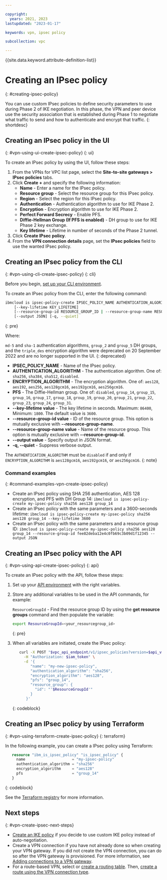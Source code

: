 ```yaml
---

copyright:
  years: 2021, 2023
lastupdated: "2023-01-17"

keywords: vpn, ipsec policy

subcollection: vpc

---
```


{{site.data.keyword.attribute-definition-list}}

# Creating an IPsec policy
{: #creating-ipsec-policy}

You can use custom IPsec policies to define security parameters to use during Phase 2 of IKE negotiation. In this phase, the VPN and peer device use the security association that is established during Phase 1 to negotiate what traffic to send and how to authenticate and encrypt that traffic.
{: shortdesc}

## Creating an IPsec policy in the UI
{: #vpn-using-ui-create-ipsec-policy}
{: ui}

To create an IPsec policy by using the UI, follow these steps:

1. From the VPNs for VPC list page, select the **Site-to-site gateways > IPsec policies** tabs.
1. Click **Create +** and specify the following information:
   * **Name** - Enter a name for the IPsec policy.
   * **Resource group** - Select the resource group for this IPsec policy.
   * **Region** - Select the region for this IPsec policy.
   * **Authentication** - Authentication algorithm to use for IKE Phase 2.
   * **Encryption** - Encryption algorithm to use for IKE Phase 2.
   * **Perfect Forward Secrecy** - Enable PFS.
   * **Diffie-Hellman Group (If PFS is enabled)** - DH group to use for IKE Phase 2 key exchange.
   * **Key lifetime** - Lifetime in number of seconds of the Phase 2 tunnel.
1. Click **Create IPsec policy**.
1. From the **VPN connection details** page, set the **IPsec policies** field to use the wanted IPsec policy.

## Creating an IPsec policy from the CLI
{: #vpn-using-cli-create-ipsec-policy}
{: cli}

Before you begin, [set up your CLI environment](/docs/vpc?topic=vpc-set-up-environment&interface=cli).

To create an IPsec policy from the CLI, enter the following command:

```sh
ibmcloud is ipsec-policy-create IPSEC_POLICY_NAME AUTHENTICATION_ALGORITHM ENCRYPTION_ALGORITHM PFS
    [--key-lifetime KEY_LIFETIME]
    [--resource-group-id RESOURCE_GROUP_ID | --resource-group-name RESOURCE_GROUP_NAME]
    [--output JSON] [-q, --quiet]
```
{: pre}

Where:

`md-5` and `sha-1` authentication algorithms, `group_2` and `group_5` DH groups, and the `triple_des` encryption algorithm were deprecated on 20 September 2022 and are no longer supported in the UI.
{: deprecated}

- **IPSEC_POLICY_NAME** - Name of the IPsec policy.
- **AUTHENTICATION_ALGORITHM** - The authentication algorithm. One of: `sha256`, `sha384`, `sha512`, `disabled`.
- **ENCRYPTION_ALGORITHM** - The encryption algorithm. One of: `aes128`, `aes192`, `aes256`, `aes128gcm16`, `aes192gcm16`, `aes256gcm16`.
- **PFS** - The Diffie-Hellman group. One of: `disabled`, `group_14`, `group_15`, `group_16`, `group_17`, `group_18`, `group_19`, `group_20`, `group_21`, `group_22`, `group_23`, `group_24`, `group_31`.
- **--key-lifetime value** - The key lifetime in seconds. Maximum: `86400`, Minimum: `1800`. The default value is `3600`.
- **--resource-group-id value** - ID of the resource group. This option is mutually exclusive with **--resource-group-name**.
- **--resource-group-name value** - Name of the resource group. This option is mutually exclusive with **--resource-group-id**.
- **--output value** - Specify output in JSON format.
- **-q, --quiet** - Suppress verbose output.

The `AUTHENTICATION_ALGORITHM` must be `disabled` if and only if `ENCRYPTION_ALGORITHM` is `aes128gcm16`, `aes192gcm16`, or `aes256gcm16`.
{: note}

### Command examples
{: #command-examples-vpn-create-ipsec-policy}

- Create an IPsec policy using SHA 256 authentication, AES 128 encryption, and PFS with DH Group 14:
   `ibmcloud is ipsec-policy-create my-ipsec-policy sha256 aes128 group_14`
- Create an IPsec policy with the same parameters and a 3600-seconds lifetime:
   `ibmcloud is ipsec-policy-create my-ipsec-policy sha256 aes128 group_14 --key-lifetime 3600`
- Create an IPsec policy with the same parameters and a resource group ID:
   `ibmcloud is ipsec-policy-create my-ipsec-policy sha256 aes128 group_14 --resource-group-id fee82deba12e4c0fb69c3b09d1f12345 --output JSON`

## Creating an IPsec policy with the API
{: #vpn-using-api-create-ipsec-policy}
{: api}

To create an IPsec policy with the API, follow these steps:

1. Set up your [API environment](/docs/vpc?topic=vpc-set-up-environment#api-prerequisites-setup) with the right variables.

1. Store any additional variables to be used in the API commands, for example:

   `ResourceGroupId` - Find the resource group ID by using the **get resource groups** command and then populate the variable:

    ```sh
    export ResourceGroupId=<your_resourcegroup_id>
    ```
    {: pre}

1. When all variables are initiated, create the IPsec policy:

   ```sh
      curl -X POST "$vpc_api_endpoint/v1/ipsec_policies?version=$api_version&generation=2" \
        -H "Authorization: $iam_token" \
        -d '{
           "name": "my-new-ipsec-policy",
           "authentication_algorithm": "sha256",
           "encryption_algorithm": "aes128",
           "pfs": "group_14",
           "resource_group": {
             "id": "'$ResourceGroupId'"
           }
         }'
   ```
   {: codeblock}


## Creating an IPsec policy by using Terraform
{: #vpn-using-terraform-create-ipsec-policy}
{: terraform}

In the following example, you can create a IPsec policy using Terraform:

```terraform
   resource "ibm_is_ipsec_policy" "is_ipsec_policy" {
     name                     = "my-ipsec-policy"
     authentication_algorithm = "sha256"
     encryption_algorithm     = "aes128"
     pfs                      = "group_14"
   }
```
{: codeblock}

See the [Terraform registry](https://registry.terraform.io/providers/IBM-Cloud/ibm/latest/docs/resources/is_ipsec_policy) for more information.

## Next steps
{: #vpn-create-ipsec-next-steps}

* [Create an IKE policy](/docs/vpc?topic=vpc-creating-ike-policy) if you decide to use custom IKE policy instead of auto-negotiation.
* Create a VPN connection if you have not already done so when creating your VPN gateway. If you did not create the VPN connection, you can do so after the VPN gateway is provisioned. For more information, see [Adding connections to a VPN gateway](/docs/vpc?topic=vpc-vpn-adding-connections).
* For a route-based VPN, select or [create a routing table](/docs/vpc?topic=vpc-create-vpc-routing-table). Then, [create a route using the VPN connection type](/docs/vpc?topic=vpc-create-vpc-route).
